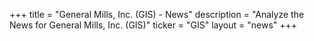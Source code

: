 +++
title = "General Mills, Inc. (GIS) - News"
description = "Analyze the News for General Mills, Inc. (GIS)"
ticker = "GIS"
layout = "news"
+++

